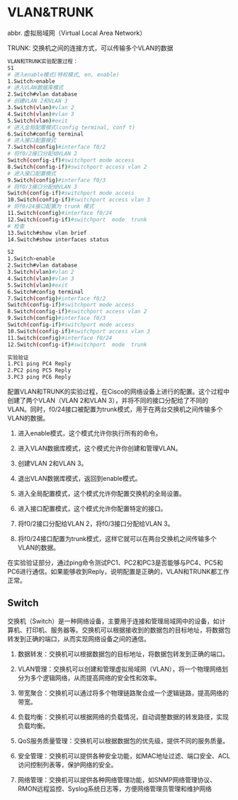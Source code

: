 # VLAN&TRUNK

abbr. 虚拟局域网（Virtual Local Area Network）

TRUNK: 交换机之间的连接方式，可以传输多个VLAN的数据

```sh
VLAN和TRUNK实验配置过程：
S1
# 进入enable模式(特权模式, en, enable)
1.Switch>enable
# 进入VLAN数据库模式
2.Switch#vlan database
# 创建VLAN 2和VLAN 3
3.Switch(vlan)#vlan 2
4.Switch(vlan)#vlan 3
5.Switch(vlan)#exit
# 进入全局配置模式(config terminal, conf t)
6.Switch#config terminal
# 进入接口配置模式
7.Switch(config)#interface f0/2
# 将f0/2接口分配给VLAN 2
Switch(config-if)#switchport mode access
8.Switch(config-if)#switchport access vlan 2
# 进入接口配置模式
9.Switch(config)#interface f0/3
# 将f0/3接口分配给VLAN 3
Switch(config-if)#switchport mode access
10.Switch(config-if)#switchport access vlan 3
# 将f0/24接口配置为 trunk 模式
11.Switch(config)#interface f0/24
12.Switch(config-if)#switchport  mode  trunk
# 检查
13.Switch#show vlan brief
14.Switch#show interfaces status

S2
1.Switch>enable
2.Switch#vlan database
3.Switch(vlan)#vlan 2
4.Switch(vlan)#vlan 3
5.Switch(vlan)#exit
6.Switch#config terminal
7.Switch(config)#interface f0/2
Switch(config-if)#switchport mode access
8.Switch(config-if)#switchport access vlan 2
9.Switch(config)#interface f0/3
Switch(config-if)#switchport mode access
10.Switch(config-if)#switchport access vlan 3
11.Switch(config)#interface f0/24
12.Switch(config-if)#switchport  mode  trunk

实验验证
1.PC1 ping PC4 Reply
2.PC2 ping PC5 Reply
3.PC3 ping PC6 Reply
```

配置VLAN和TRUNK的实验过程，在Cisco的网络设备上进行的配置。这个过程中创建了两个VLAN（VLAN 2和VLAN 3），并将不同的接口分配给了不同的VLAN。同时，f0/24接口被配置为trunk模式，用于在两台交换机之间传输多个VLAN的数据。

1. 进入enable模式，这个模式允许你执行所有的命令。

2. 进入VLAN数据库模式，这个模式允许你创建和管理VLAN。

3. 创建VLAN 2和VLAN 3。

4. 退出VLAN数据库模式，返回到enable模式。

5. 进入全局配置模式，这个模式允许你配置交换机的全局设置。

6. 进入接口配置模式，这个模式允许你配置特定的接口。

7. 将f0/2接口分配给VLAN 2，将f0/3接口分配给VLAN 3。

8. 将f0/24接口配置为trunk模式，这样它就可以在两台交换机之间传输多个VLAN的数据。

在实验验证部分，通过ping命令测试PC1、PC2和PC3是否能够与PC4、PC5和PC6进行通信。如果能够收到Reply，说明配置是正确的，VLAN和TRUNK都工作正常。

## Switch

交换机（Switch）是一种网络设备，主要用于连接和管理局域网中的设备，如计算机、打印机、服务器等。交换机可以根据接收到的数据包的目标地址，将数据包转发到正确的端口，从而实现网络设备之间的通信。

1. 数据转发：交换机可以根据数据包的目标地址，将数据包转发到正确的端口。

2. VLAN管理：交换机可以创建和管理虚拟局域网（VLAN），将一个物理网络划分为多个逻辑网络，从而提高网络的安全性和效率。

3. 带宽聚合：交换机可以通过将多个物理链路聚合成一个逻辑链路，提高网络的带宽。

4. 负载均衡：交换机可以根据网络的负载情况，自动调整数据的转发路径，实现负载均衡。

5. QoS服务质量管理：交换机可以根据数据包的优先级，提供不同的服务质量。

6. 安全管理：交换机可以提供各种安全功能，如MAC地址过滤、端口安全、ACL访问控制列表等，保护网络的安全。

7. 网络管理：交换机可以提供各种网络管理功能，如SNMP网络管理协议、RMON远程监控、Syslog系统日志等，方便网络管理员管理和维护网络

